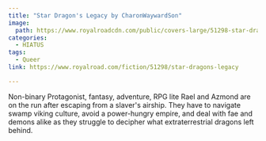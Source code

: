 ```yaml
---
title: "Star Dragon's Legacy by CharonWaywardSon"
image:
  path: https://www.royalroadcdn.com/public/covers-large/51298-star-dragons-legacy.jpg
categories:
  - HIATUS
tags:
  - Queer
link: https://www.royalroad.com/fiction/51298/star-dragons-legacy

---
```

Non-binary Protagonist, fantasy, adventure, RPG lite
Rael and Azmond are on the run after escaping from a slaver's airship. They have to navigate swamp viking culture, avoid a power-hungry empire, and deal with fae and demons alike as they struggle to decipher what extraterrestrial dragons left behind.


